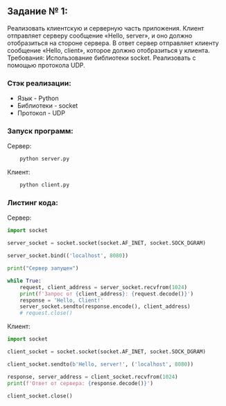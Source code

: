## Задание № 1:
Реализовать клиентскую и серверную часть приложения. Клиент отправляет серверу сообщение «Hello, server», и оно должно отобразиться на стороне сервера. В ответ сервер отправляет клиенту сообщение «Hello, client», которое должно отобразиться у клиента. 
Требования:
Использование библиотеки socket.
Реализовать с помощью протокола UDP.

### Стэк реализации:
- Язык - Python
- Библиотеки - socket
- Протокол - UDP

### Запуск программ:
Сервер:
```bash
    python server.py
```
Клиент:
```bash
    python client.py
```

### Листинг кода:

Сервер:
```python
import socket

server_socket = socket.socket(socket.AF_INET, socket.SOCK_DGRAM)

server_socket.bind(('localhost', 8080))

print("Сервер запущен")

while True:
    request, client_address = server_socket.recvfrom(1024)
    print(f'Запрос от {client_address}: {request.decode()}')
    response = 'Hello, Client!'
    server_socket.sendto(response.encode(), client_address)
    # request.close()
```
Клиент:
```python
import socket

client_socket = socket.socket(socket.AF_INET, socket.SOCK_DGRAM)

client_socket.sendto(b'Hello, server!', ('localhost', 8080))

response, server_address = client_socket.recvfrom(1024)
print(f'Ответ от сервера: {response.decode()}')

client_socket.close()
```